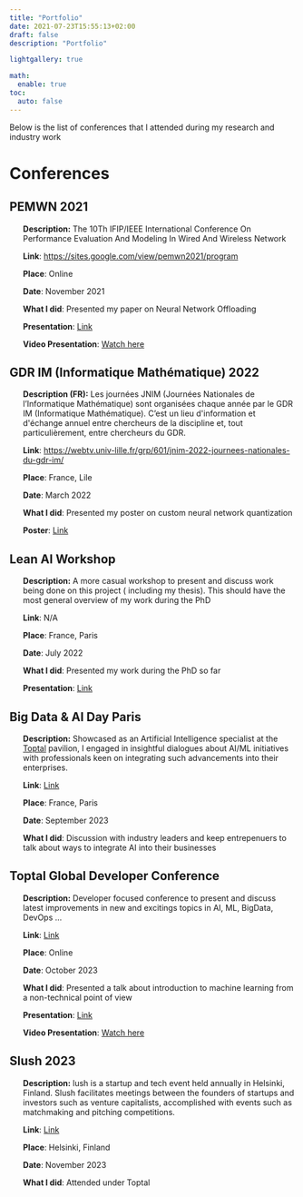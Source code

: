 ```yaml
---
title: "Portfolio"
date: 2021-07-23T15:55:13+02:00
draft: false
description: "Portfolio"

lightgallery: true

math:
  enable: true
toc:
  auto: false
---
```


Below is the list of conferences that I attended during my research and industry work



# Conferences

## PEMWN 2021
<ul>

<i class="fa-regular fa-file-lines"></i> **Description:** The 10Th IFIP/IEEE International Conference On Performance Evaluation And Modeling In Wired And Wireless Network

<i class="fa-solid fa-link"></i> **Link**: https://sites.google.com/view/pemwn2021/program

<i class="fa-solid fa-location-crosshairs"></i> **Place**: Online

<i class="fa-regular fa-calendar-days"></i> **Date**: November 2021

<i class="fa-solid fa-person"></i> **What I did**: Presented my paper on Neural Network Offloading

<i class="fa-solid fa-file-powerpoint"></i> **Presentation**: [Link](https://docs.google.com/presentation/d/1NG8DKcrfV31iwBSddKE2Hb7HZC_MbvdVoUmUhbOV8-0/edit?usp=drive_link)

<i class="fa-solid fa-video"></i> **Video Presentation**: [Watch here](https://drive.google.com/file/d/1qtmz1EmjLBOJsdPG7PnOyXQXkIdXdu2N/view?usp=drive_link)

</ul>

## GDR IM (Informatique Mathématique) 2022
<ul>

<i class="fa-regular fa-file-lines"></i> **Description (FR):** Les journées JNIM (Journées Nationales de l’Informatique Mathématique) sont organisées chaque année par le GDR IM (Informatique Mathématique). C’est un lieu d'information et d'échange annuel entre chercheurs de la discipline et, tout particulièrement, entre chercheurs du GDR.


<i class="fa-solid fa-link"></i>  **Link**: https://webtv.univ-lille.fr/grp/601/jnim-2022-journees-nationales-du-gdr-im/

<i class="fa-solid fa-location-crosshairs"></i> **Place**: France, Lile

<i class="fa-regular fa-calendar-days"></i> **Date**: March 2022

<i class="fa-solid fa-person"></i> **What I did**: Presented my poster on custom neural network quantization

<i class="fa-solid fa-file-powerpoint"></i> **Poster**: [Link](https://drive.google.com/file/d/16hfw1jTUn3TEtkZcytwhCInpRn8y8hNK/view?usp=sharing)


</ul>


## Lean AI Workshop

<ul>

<i class="fa-regular fa-file-lines"></i>  **Description:** A more casual workshop to present and discuss work being done on this project ( including my thesis). This should have the most general overview of my work during the PhD

<i class="fa-solid fa-link"></i>  **Link**: N/A

<i class="fa-solid fa-location-crosshairs"></i>  **Place**: France, Paris

<i class="fa-regular fa-calendar-days"></i> **Date**: July 2022

<i class="fa-solid fa-person"></i> **What I did**: Presented my work during the PhD so far

<i class="fa-solid fa-file-powerpoint"></i> **Presentation**: [Link](https://drive.google.com/file/d/1YoEe1xt6LQfDTyook3TTQjlw8sCAGmeN/view?usp=sharing)

</ul>

## Big Data &  AI Day Paris

<ul>

<i class="fa-regular fa-file-lines"></i>  **Description:** Showcased as an Artificial Intelligence specialist at the [Toptal](https://toptal.com) pavilion, I engaged in insightful dialogues about AI/ML initiatives with professionals keen on integrating such advancements into their enterprises.

<i class="fa-solid fa-link"></i>  **Link**: [Link](https://www.bigdataparis.com/fr)

<i class="fa-solid fa-location-crosshairs"></i>  **Place**:   France, Paris

<i class="fa-regular fa-calendar-days"></i> **Date**: September 2023

<i class="fa-solid fa-person"></i>  **What I did**: Discussion with industry leaders and keep entrepenuers to talk about ways to integrate AI into their businesses 


</ul>


## Toptal Global Developer Conference

<ul>

<i class="fa-regular fa-file-lines"></i>  **Description:** Developer focused conference to present and discuss latest improvements in new and excitings topics in AI, ML, BigData, DevOps ...

<i class="fa-solid fa-link"></i>  **Link**: [Link](https://hopin.com/events/toptal-global-talent-conferece/registration)

<i class="fa-solid fa-location-crosshairs"></i>  **Place**:  Online

<i class="fa-regular fa-calendar-days"></i> **Date**: October 2023

<i class="fa-solid fa-person"></i>  **What I did**: Presented a talk about introduction to machine learning from a non-technical point of view

<i class="fa-solid fa-file-powerpoint"></i> **Presentation**: [Link](https://drive.google.com/file/d/1nw9qf4wBYQCJMmoIHLz1YnbaVBHHRn26/view?usp=sharing)

<i class="fa-solid fa-video"></i> **Video Presentation**: [Watch here](https://drive.google.com/file/d/1Xc2IUslrSl22AnDfyONQdlkyT11TEu67/view?usp=sharing)

</ul>

## Slush 2023

<ul>

<i class="fa-regular fa-file-lines"></i>  **Description:** lush is a startup and tech event held annually in Helsinki, Finland. Slush facilitates meetings between the founders of startups and investors such as venture capitalists, accomplished with events such as matchmaking and pitching competitions. 

<i class="fa-solid fa-link"></i>  **Link**: [Link](https://slush.org/)

<i class="fa-solid fa-location-crosshairs"></i>  **Place**:  Helsinki, Finland

<i class="fa-regular fa-calendar-days"></i> **Date**: November 2023

<i class="fa-solid fa-person"></i>  **What I did**: Attended under Toptal


</ul>